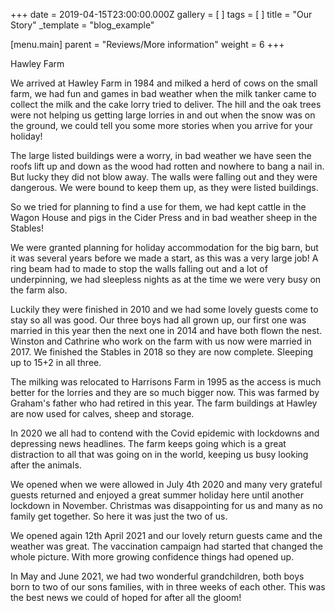 +++
date = 2019-04-15T23:00:00.000Z
gallery = [ ]
tags = [ ]
title = "Our Story"
_template = "blog_example"

[menu.main]
parent = "Reviews/More information"
weight = 6
+++

Hawley Farm

We arrived at Hawley Farm in 1984 and milked a herd of cows on the small farm, we had fun and games in bad weather when the milk tanker came to collect the milk and the cake lorry tried to deliver. The hill and the oak trees were not helping us getting large lorries in and out when the snow was on the ground, we could tell you some more stories when you arrive for your holiday!

The large listed buildings were a worry, in bad weather we have seen the roofs lift up and down as the wood had rotten and nowhere to bang a nail in. But lucky they did not blow away. The walls were falling out and they were dangerous. We were bound to keep them up, as they were listed buildings.

So we tried for planning to find a use for them, we had kept cattle in the Wagon House and pigs in the Cider Press and in bad weather sheep in the Stables!

We were granted planning for holiday accommodation for the big barn, but it was several years before we made a start, as this was a very large job! A ring beam had to made to stop the walls falling out and a lot of underpinning, we had sleepless nights as at the time  we were very busy on the farm also.

Luckily they were finished in 2010 and we had some lovely guests come to stay so all was good. Our three boys had all grown up, our first one was married in this year then the next one in 2014 and have both flown the nest. Winston and Cathrine who work on the farm with us now were married in 2017. We finished the Stables in 2018 so they are now complete. Sleeping up to 15+2 in all three.

The milking was relocated to Harrisons Farm in 1995 as the access is much better for the lorries and they are so much bigger now. This was farmed by Graham's father who had retired in this year. The farm buildings at Hawley are now used for calves, sheep and storage.

In 2020 we all had to contend with the Covid epidemic with lockdowns and depressing news headlines. The farm keeps going which is a great distraction to all that was going on in the world, keeping us busy looking after the animals.

We opened when we were allowed in July 4th 2020 and many very grateful guests returned and enjoyed a great summer holiday here until another lockdown in November. Christmas was disappointing for us and many as no family get together. So here it was just the two of us.

We opened again 12th April 2021 and our lovely return guests came and the weather was great. The vaccination campaign had started that changed the whole picture. With more growing confidence things had opened up.

In May and June 2021, we had two wonderful grandchildren, both boys born to two of our sons families, with in three weeks of each other. This was the best news we could of hoped for after all the gloom!
